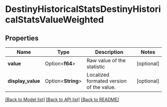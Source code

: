 # DestinyHistoricalStatsDestinyHistoricalStatsValueWeighted

## Properties

Name | Type | Description | Notes
------------ | ------------- | ------------- | -------------
**value** | Option<**f64**> | Raw value of the statistic | [optional]
**display_value** | Option<**String**> | Localized formated version of the value. | [optional]

[[Back to Model list]](../README.md#documentation-for-models) [[Back to API list]](../README.md#documentation-for-api-endpoints) [[Back to README]](../README.md)


